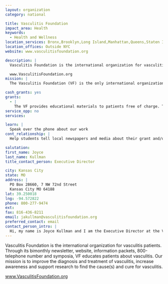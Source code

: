 ```yaml
---
layout: organization
category: national

title: Vasculitis Foundation
impact_area: Health
keywords: 
  - Health and Wellness
location_services: Bronx,Brooklyn,Long Island,Manhattan,Queens,Staten Island,Greater New York,Outside NYC
location_offices: Outside NYC
website: www.vasculitisfoundation.org

description: |
  Vasculitis Foundation is the international organization for vasculitis patients. Through its bimonthly newsletter, website, information packets, 800-telephone number and symposia, VF educates patients about vasculitis. Our mission is to improve the diagnosis and treatment of vasculitis, increase awareness and support research to find the cause(s) and cure for vasculitis.

  www.VasculitisFoundation.org
mission: |
  The Vasculitis Foundation (VF) is the only international organization for patients with Vasculitis. Founded in 1986, VF provides patients and family members with practical information and coping strategies to live successfully with Vasculitis.

cash_grants: yes
grants: 
  - |
    The VF provides educational materials to patients free of charge. The materials cost almost $10 per patient to prepare. A $200 grant would provide materials for 20 patients and their family members.
service_opp: no
services: 

learn: |
  Speak over the phone about our work
cont_relationship: |
  Help students tell local newspapers and media about their grant and/or project with us,Collect pennies during the Penny Harvest next fall

salutation: 
first_name: Joyce
last_name: Kullman
title_contact_person: Executive Director

city: Kansas City
state: MO
address: |
  PO Box 28660, 7 NW 72nd Street  
  Kansas City MO 64188
lat: 39.250018
lng: -94.572822
phone: 800-277-9474
ext: 
fax: 816-436-8211
email: jakullman@vasculitisfoundation.org
preferred_contact: email
contact_person_intro: |
  Hi, my name is Joyce Kullman and I am the Executive Director at the Vasculitis Foundation. Vasculitis is a rare disease that hits people of all ages - from kids to old people. We raise awareness of the disease and educate our patients. Your pennies and other contributions help us improve the lives of our patients. Thank you.
---
```

Vasculitis Foundation is the international organization for vasculitis patients. Through its bimonthly newsletter, website, information packets, 800-telephone number and symposia, VF educates patients about vasculitis. Our mission is to improve the diagnosis and treatment of vasculitis, increase awareness and support research to find the cause(s) and cure for vasculitis.

www.VasculitisFoundation.org